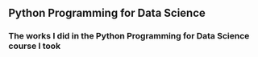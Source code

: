 ## Python Programming for Data Science
### The works I did in the Python Programming for Data Science course I took

